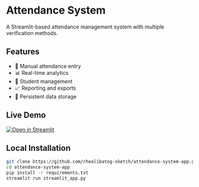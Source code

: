 # Attendance System

A Streamlit-based attendance management system with multiple verification methods.

## Features

- 📝 Manual attendance entry
- 📊 Real-time analytics
- 👥 Student management
- 📈 Reporting and exports
- 💾 Persistent data storage

## Live Demo

[![Open in Streamlit](https://static.streamlit.io/badges/streamlit_badge_black_white.svg)](https://attendance-system-app.streamlit.app/)

## Local Installation

```bash
git clone https://github.com/rhealibatog-sketch/attendance-system-app.git
cd attendance-system-app
pip install -r requirements.txt
streamlit run streamlit_app.py